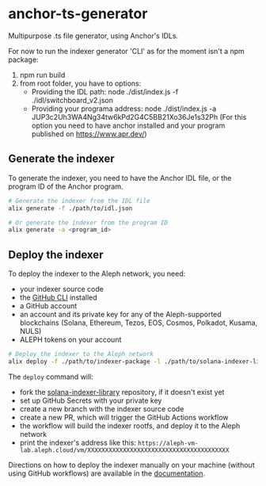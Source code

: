 # anchor-ts-generator
Multipurpose .ts file generator, using Anchor's IDLs.

For now to run the indexer generator 'CLI' as for the moment isn't a npm package: 
1. npm run build
2. from root folder, you have to options:
    - Providing the IDL path: node ./dist/index.js -f ./idl/switchboard_v2.json
    - Providing your programa address: node ./dist/index.js -a JUP3c2Uh3WA4Ng34tw6kPd2G4C5BB21Xo36Je1s32Ph
    (For this option you need to have anchor installed and your program published on https://www.apr.dev/)

## Generate the indexer
To generate the indexer, you need to have the Anchor IDL file, or the program ID of the Anchor program.
```bash
# Generate the indexer from the IDL file
alix generate -f ./path/to/idl.json

# Or generate the indexer from the program ID
alix generate -a <program_id>
```

## Deploy the indexer
To deploy the indexer to the Aleph network, you need:
- your indexer source code
- the [GitHub CLI](https://cli.github.com/) installed
- a GitHub account
- an account and its private key for any of the Aleph-supported blockchains (Solana, Ethereum, Tezos, EOS, Cosmos, Polkadot, Kusama, NULS)
- ALEPH tokens on your account

```bash
# Deploy the indexer to the Aleph network
alix deploy -f ./path/to/indexer-package -l ./path/to/solana-indexer-library -k /path/to/key.json
```

The `deploy` command will:
- fork the [solana-indexer-library](https://github.com/aleph-im/solana-indexer-library) repository, if it doesn't exist yet
- set up GitHub Secrets with your private key
- create a new branch with the indexer source code
- create a new PR, which will trigger the GitHub Actions workflow
- the workflow will build the indexer rootfs, and deploy it to the Aleph network
- print the indexer's address like this: `https://aleph-vm-lab.aleph.cloud/vm/XXXXXXXXXXXXXXXXXXXXXXXXXXXXXXXXXXXXXXXX`

Directions on how to deploy the indexer manually on your machine (without using GitHub workflows) are available in the [documentation](https://docs.aleph.im/developers/aleph-ts-generator).